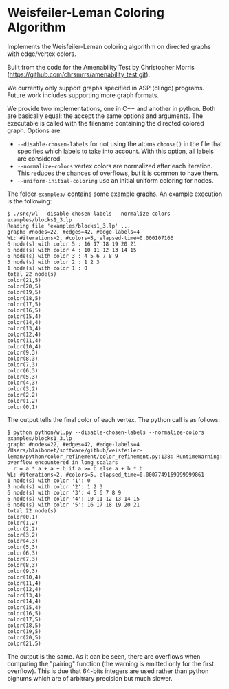 # Weisfeiler-Leman Coloring Algorithm ###

Implements the Weisfeiler-Leman coloring algorithm on directed graphs with edge/vertex colors.

Built from the code for the Amenability Test by Christopher Morris (https://github.com/chrsmrrs/amenability_test.git).

We currently only support graphs specified in ASP (clingo) programs.
Future work includes supporting more graph formats.

We provide two implementations, one in C++ and another in python. Both are basically equal: the accept the same
options and arguments. The executable is called with the filename containing the directed colored graph. Options
are:

* ```--disable-chosen-labels``` for not using the atoms ```choose()``` in the file that specifies which labels
to take into account. With this option, all labels are considered.
* ```--normalize-colors``` vertex colors are normalized after each iteration. This reduces the chances of overflows,
but it is common to have them.
* ```--uniform-initial-coloring``` use an initial uniform coloring for nodes.

The folder ```examples/``` contains some example graphs. An example execution is the following:
```
$ ./src/wl --disable-chosen-labels --normalize-colors examples/blocks1_3.lp 
Reading file 'examples/blocks1_3.lp' ...
graph: #nodes=22, #edges=42, #edge-labels=4
WL: #iterations=2, #colors=5, elapsed-time=0.000107166
6 node(s) with color 5 : 16 17 18 19 20 21
6 node(s) with color 4 : 10 11 12 13 14 15
6 node(s) with color 3 : 4 5 6 7 8 9
3 node(s) with color 2 : 1 2 3
1 node(s) with color 1 : 0
total 22 node(s)
color(21,5)
color(20,5)
color(19,5)
color(18,5)
color(17,5)
color(16,5)
color(15,4)
color(14,4)
color(13,4)
color(12,4)
color(11,4)
color(10,4)
color(9,3)
color(8,3)
color(7,3)
color(6,3)
color(5,3)
color(4,3)
color(3,2)
color(2,2)
color(1,2)
color(0,1)
```

The output tells the final color of each vertex. The python call is as follows:

```
$ python python/wl.py --disable-chosen-labels --normalize-colors examples/blocks1_3.lp 
graph: #nodes=22, #edges=42, #edge-labels=4
/Users/blaibonet/software/github/weisfeiler-leman/python/color_refinement/color_refinement.py:138: RuntimeWarning: overflow encountered in long_scalars
  r = a * a + a + b if a >= b else a + b * b
WL: #iterations=2, #colors=5, elapsed_time=0.0007749169999999861
1 node(s) with color '1': 0
3 node(s) with color '2': 1 2 3
6 node(s) with color '3': 4 5 6 7 8 9
6 node(s) with color '4': 10 11 12 13 14 15
6 node(s) with color '5': 16 17 18 19 20 21
total 22 node(s)
color(0,1)
color(1,2)
color(2,2)
color(3,2)
color(4,3)
color(5,3)
color(6,3)
color(7,3)
color(8,3)
color(9,3)
color(10,4)
color(11,4)
color(12,4)
color(13,4)
color(14,4)
color(15,4)
color(16,5)
color(17,5)
color(18,5)
color(19,5)
color(20,5)
color(21,5)
```

The output is the same. As it can be seen, there are overflows when computing the "pairing" function (the warning is emitted only for the first overflow). This is due that 64-bits integers are used rather than python bignums which are of arbitrary precision but much slower.
